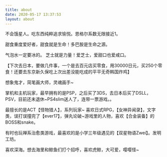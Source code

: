 ```yaml
---
title: about
date: 2020-05-17 13:37:53
layout: about
---
```


不会饿星人。吃东西纯粹追求愉悦。恩格尔系数无限接近1。

甜食重度爱好者，甜食就是生命！多巴胺是生命之源。

气泡水一定要冰的。
芝士就是力量！爱芝士，爱甜口也爱咸口。

【下次去日本，要做几件事，一个是去百元店买零食，用30000日元，买250个零食！还要去东京新久保吃上次出差没能吃成的平平无奇韩国炸鸡】

想象鬼才，简笔画大师，灵魂画手~

掌机和主机玩家，最早拥有的是PSP，之后买了3DS，去日本后买了DSLL，PSV，目前还未退休~PS4slim送人了，连带一票游戏。。

最擅长的是ACT【怪物猎人】，系列玩家~
喜欢日式RPG，【女神异闻录】，文字类，误打误撞完了【ever17】，弹丸论破~游戏里的人物，喜欢【合金装备】的BOSS和snake。

有时也玩禅系治愈类游戏，最喜欢的是小学三年级遇见的【双星物语Zwei】。发明工坊。

喜欢深海。想去海里和鲸鱼们打个招呼，喜欢虎鲸，大可爱，嘤嘤怪~
